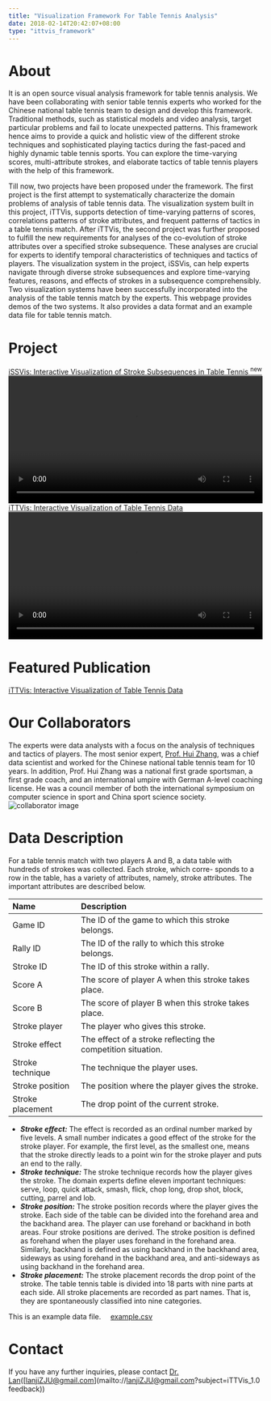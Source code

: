 ```yaml
---
title: "Visualization Framework For Table Tennis Analysis"
date: 2018-02-14T20:42:07+08:00
type: "ittvis_framework"
---
```

# About
It is an open source visual analysis framework for table tennis analysis. We have been collaborating with senior table tennis experts who worked for the Chinese national table tennis team to design and develop this framework. Traditional methods, such as statistical models and video analysis, target particular problems and fail to locate unexpected patterns. This framework hence aims to provide a quick and holistic view of the different stroke techniques and sophisticated playing tactics during the fast-paced and highly dynamic table tennis sports. You can explore the time-varying scores, multi-attribute strokes, and elaborate tactics of table tennis players with the help of this framework.

Till now, two projects have been proposed under the framework. The first project is the first attempt to systematically characterize the domain problems of analysis of table tennis data. The visualization system built in this project, iTTVis, supports detection of time-varying patterns of scores, correlations patterns of stroke attributes, and frequent patterns of tactics in a table tennis match. After iTTVis, the second project was further proposed to fulfill the new requirements for analyses of the co-evolution of stroke attributes over a specified stroke subsequence. These analyses are crucial for experts to identify temporal characteristics of techniques and tactics of players. The visualization system in the project, iSSVis, can help experts navigate through diverse stroke subsequences and explore time-varying features, reasons, and effects of strokes in a subsequence comprehensibly. Two visualization systems have been successfully incorporated into the analysis of the table tennis match by the experts. This webpage provides demos of the two systems. It also provides a data format and an example data file for table tennis match.

# Project
<p>
<div class="link project">
  <a href="/ittvis_framework/issvis">
    <i class="fa fa-cube"></i>
    <highlight>iSSVis: Interactive Visualization of Stroke Subsequences in Table Tennis</highlight>
    <sup class="flag">new</sup>
  </a>
</div>
<div class="project">
  <video src="https://www.youtube.com/watch?v=lxhMTGrAerg" controls="controls" width="100%"></video>
</div>

<div class="link project">
  <a href="/ittvis_framework/ittvis">
    <i class="fa fa-cube"></i>iTTVis: Interactive Visualization of Table Tennis Data
  </a>
</div>
<div class="project">
  <video src="https://www.youtube.com/watch?v=yuninyIr2dQ" controls="controls" width="100%"></video>
</div>
</p>

# Featured Publication
<p>
<div class="link publication">
  <a href="/publications/ittvis">
    <i class="fa fa-book"></i>iTTVis: Interactive Visualization of Table Tennis Data
  </a>
</div>
</p>

# Our Collaborators
The experts were data analysts with a focus on the analysis of techniques and tactics of players.
The most senior expert, [Prof. Hui Zhang](http://mypage.zju.edu.cn/sports_science_zhanghui), was a chief data scientist and worked for the Chinese national table tennis team for 10 years. In addition, Prof. Hui Zhang was a national first grade sportsman, a first grade coach, and an international umpire with German A-level coaching license. He was a council member of both the international symposium on computer science in sport and China sport science society.
![collaborator image](/images/ittvis_framework/collaborator.png)

# Data Description
For a table tennis match with two players A and B, a data table with hundreds of strokes was collected. Each stroke, which corre- sponds to a row in the table, has a variety of attributes, namely, stroke attributes. The important attributes are described below.

|    Name    |  Description  |
|:-------|:-------------|
| Game ID  |  The ID of the game to which this stroke belongs.  |
| Rally ID  |  The ID of the rally to which this stroke belongs.  |
| Stroke ID  |  The ID of this stroke within a rally. |
| Score A  |  The score of player A when this stroke takes place. |
| Score B  |  The score of player B when this stroke takes place. |
| Stroke player  |  The player who gives this stroke. |
| Stroke effect  |  The effect of a stroke reflecting the competition situation.  |
| Stroke technique  |  The technique the player uses. |
| Stroke position  |  The position where the player gives the stroke. |
| Stroke placement |  The drop point of the current stroke. |
<p></p>

* _**Stroke effect:**_ The effect is recorded as an ordinal number marked by five levels. A small number indicates a good effect of the stroke for the stroke player. For example, the first level, as the smallest one, means that the stroke directly leads to a point win for the stroke player and puts an end to the rally.
* _**Stroke technique:**_ The stroke technique records how the player gives the stroke. The domain experts define eleven important techniques: serve, loop, quick attack, smash, flick, chop long, drop shot, block, cutting, parrel and lob.
* _**Stroke position:**_ The stroke position records where the player gives the stroke. Each side of the table can be divided into the forehand area and the backhand area. The player can use forehand or backhand in both areas. Four stroke positions are derived. The stroke position is defined as forehand when the player uses forehand in the forehand area. Similarly, backhand is defined as using backhand in the backhand area, sideways as using forehand in the backhand area, and anti-sideways as using backhand in the forehand area.
* _**Stroke placement:**_ The stroke placement records the drop point of the stroke. The table tennis table is divided into 18 parts with nine parts at each side. All stroke placements are recorded as part names. That is, they are spontaneously classified into nine categories.

<p class="link">
  This is an example data file.
  <a href="/files/ittvis_data.csv">
    <i class="fa fa-file-excel-o" style="margin-left: 10px; margin-right: 5px;"></i>example.csv
  </a>
</p>

# Contact
If you have any further inquiries, please contact [Dr. Lan](lanjizju.github.io/)([lanjiZJU@gmail.com](mailto://lanjiZJU@gmail.com?subject=iTTVis_1.0 feedback))
